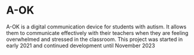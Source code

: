 # A-OK
A-OK is a digital communication device for students with autism. It allows them to communicate effectively with their teachers when they are feeling overwhelmed and stressed in the classroom.
This project was started in early 2021 and continued development until November 2023 